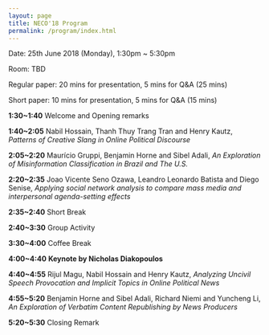 ```yaml
---
layout: page
title: NECO'18 Program
permalink: /program/index.html
---
```


>

Date: 25th June 2018 (Monday), 1:30pm ~ 5:30pm

Room: TBD

Regular paper: 20 mins for presentation, 5 mins for Q&A (25 mins)

Short paper: 10 mins for presentation, 5 mins for Q&A (15 mins)


**1:30~1:40**   Welcome and Opening remarks 

**1:40~2:05**   Nabil Hossain, Thanh Thuy Trang Tran and Henry Kautz,  *Patterns of Creative Slang in Online Political Discourse*

**2:05~2:20**  Maurício Gruppi, Benjamin Horne and Sibel Adali, *An Exploration of Misinformation Classification in Brazil and The U.S.*

**2:20~2:35**  Joao Vicente Seno Ozawa, Leandro Leonardo Batista and Diego Senise, *Applying social network analysis to compare mass media and interpersonal agenda-setting effects*

**2:35~2:40**   Short Break

**2:40~3:30**   Group Activity

**3:30~4:00**   Coffee Break

**4:00~4:40**   **Keynote by Nicholas Diakopoulos**

**4:40~4:55**   Rijul Magu, Nabil Hossain and Henry Kautz, *Analyzing Uncivil Speech Provocation and Implicit Topics in Online Political News*

**4:55~5:20**   Benjamin Horne and Sibel Adali, Richard Niemi and Yuncheng Li, *An Exploration of Verbatim Content Republishing by News Producers* 


**5:20~5:30** Closing Remark